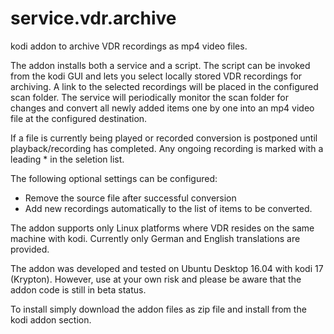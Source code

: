 # service.vdr.archive

kodi addon to archive VDR recordings as mp4 video files.

The addon installs both a service and a script. The script can be 
invoked from the kodi GUI and lets you select locally stored VDR 
recordings for archiving. A link to the selected recordings will be
placed in the configured scan folder. The service will periodically 
monitor the scan folder for changes and convert all newly added items 
one by one into an mp4 video file at the configured destination.

If a file is currently being played or recorded conversion is postponed 
until playback/recording has completed. Any ongoing recording is marked 
with a leading * in the seletion list.

The following optional settings can be configured:
- Remove the source file after successful conversion
- Add new recordings automatically to the list of items to be converted.

The addon supports only Linux platforms where VDR resides on the same
machine with kodi. Currently only German and English translations are
provided.

The addon was developed and tested on Ubuntu Desktop 16.04 with kodi 17 
(Krypton). However, use at your own risk and please be aware that the 
addon code is still in beta status.

To install simply download the addon files as zip file and install from
the kodi addon section.
